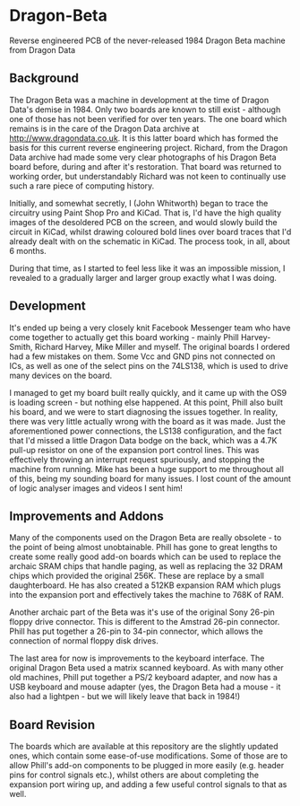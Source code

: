 # Dragon-Beta
Reverse engineered PCB of the never-released 1984 Dragon Beta machine from Dragon Data

## Background
The Dragon Beta was a machine in development at the time of Dragon Data's demise in 1984. Only two boards are known to still exist - although one of those has not been verified for over ten years. The one board which remains is in the care of the Dragon Data archive at http://www.dragondata.co.uk. It is this latter board which has formed the basis for this current reverse engineering project. Richard, from the Dragon Data archive had made some very clear photographs of his Dragon Beta board before, during and after it's restoration. That board was returned to working order, but understandably Richard was not keen to continually use such a rare piece of computing history.

Initially, and somewhat secretly, I (John Whitworth) began to trace the circuitry using Paint Shop Pro and KiCad. That is, I'd have the high quality images of the desoldered PCB on the screen, and would slowly build the circuit in KiCad, whilst drawing coloured bold lines over board traces that I'd already dealt with on the schematic in KiCad. The process took, in all, about 6 months.

During that time, as I started to feel less like it was an impossible mission, I revealed to a gradually larger and larger group exactly what I was doing.

## Development

It's ended up being a very closely knit Facebook Messenger team who have come together to actually get this board working - mainly Phill Harvey-Smith, Richard Harvey, Mike Miller and myself. The original boards I ordered had a few mistakes on them. Some Vcc and GND pins not connected on ICs, as well as one of the select pins on the 74LS138, which is used to drive many devices on the board.

I managed to get my board built really quickly, and it came up with the OS9 is loading screen - but nothing else happened. At this point, Phill also built his board, and we were to start diagnosing the issues together. In reality, there was very little actually wrong with the board as it was made. Just the aforementioned power connections, the LS138 configuration, and the fact that I'd missed a little Dragon Data bodge on the back, which was a 4.7K pull-up resistor on one of the expansion port control lines. This was effectively throwing an interrupt request spuriously, and stopping the machine from running. Mike has been a huge support to me throughout all of this, being my sounding board for many issues. I lost count of the amount of logic analyser images and videos I sent him!

## Improvements and Addons

Many of the components used on the Dragon Beta are really obsolete - to the point of being almost unobtainable. Phill has gone to great lengths to create some really good add-on boards which can be used to replace the archaic SRAM chips that handle paging, as well as replacing the 32 DRAM chips which provided the original 256K. These are replace by a small daughterboard. He has also created a 512KB expansion RAM which plugs into the expansion port and effectively takes the machine to 768K of RAM.

Another archaic part of the Beta was it's use of the original Sony 26-pin floppy drive connector. This is different to the Amstrad 26-pin connector. Phill has put together a 26-pin to 34-pin connector, which allows the connection of normal floppy disk drives.

The last area for now is improvements to the keyboard interface. The original Dragon Beta used a matrix scanned keyboard. As with many other old machines, Phill put together a PS/2 keyboard adapter, and now has a USB keyboard and mouse adapter (yes, the Dragon Beta had a mouse - it also had a lightpen - but we will likely leave that back in 1984!)

## Board Revision

The boards which are available at this repository are the slightly updated ones, which contain some ease-of-use modifications. Some of those are to allow Phill's add-on components to be plugged in more easily (e.g. header pins for control signals etc.), whilst others are about completing the expansion port wiring up, and adding a few useful control signals to that as well.
